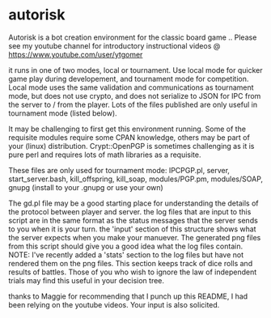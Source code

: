 autorisk
========

Autorisk is a bot creation environment for the classic board game .. Please see my youtube channel for introductory instructional videos @ https://www.youtube.com/user/ytgomer

it runs in one of two modes, local or tournament.  Use local mode for quicker game play during developement, and tournament mode for competition.  Local mode uses the same validation and communications as tournament mode, but does not use crypto, and does not serialize to JSON for IPC from the server to / from the player.  Lots of the files published are only useful in tournament mode (listed below).  

It may be challenging to first get this environment running.  Some of the requisite modules require some CPAN knowledge, others may be part of your (linux) distribution.  Crypt::OpenPGP is sometimes challenging as it is pure perl and requires lots of math libraries as a requisite. 

These files are only used for tournament mode:
  IPCPGP.pl, 
  server, 
  start_server.bash, 
  kill_offspring, 
  kill_soap, 
  modules/PGP.pm, 
  modules/SOAP, 
  gnupg (install to your .gnupg or use your own)
  
  
The gd.pl file may be a good starting place for understanding the details of the protocol between player and server.  the log files that are input to this script are in the same format as the status messages that the server sends to you when it is your turn.  the 'input' section of this structure shows what the server expects when you make your manuever.  The generated png files from this script should give you a good idea what the log files contain.  NOTE:  I've recently added a 'stats' section to the log files but have not rendered them on the png files.  This section keeps track of dice rolls and results of battles.  Those of you who wish to ignore the law of independent trials may find this useful in your decision tree.  

thanks to Maggie for recommending that I punch up this README, I had been relying on the youtube videos.  Your input is also solicited.
